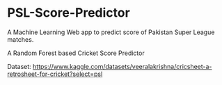 # PSL-Score-Predictor
A Machine Learning Web app to predict score of Pakistan Super League matches.


A Random Forest based Cricket Score Predictor

Dataset: https://www.kaggle.com/datasets/veeralakrishna/cricsheet-a-retrosheet-for-cricket?select=psl
